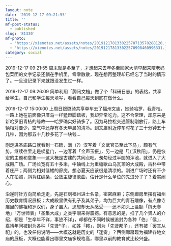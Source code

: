 ```yaml
---
layout: note
date: '2019-12-17 09:21:55'
title: ''
mf-post-status:
  - published
slug: '81330'
mf-photo:
  - 'https://xienotes.net/assets/notes/201912178133022570713578288120.jpg'
  - 'https://xienotes.net/assets/notes/201912178133022570998460996331.jpg'
category: social
---
```

2019-12-17 09:21:55 周末就是冬至了，才想起来去年冬至回家大清早起来陪老妈包菜团的文字记录还躺在手机里，零零散散，现在想再整理却已经忘了当时的情形了。一旦没记录下来就跟没发生过一样。

2019-12-17 09:26:09 简单利用「腾讯文档」做了个「科研日志」的表格，共享给学生，自己和学生每天填写，看看自己每天到底在做什么。

2019-12-17 15:00:00 上周日跟璐骑共享单车去了福州文庙，她骑哈罗，我青桔。一路上她在前面像只厝鸟一样猛蹬脚踏板，我却异常吃力。这不合常理，却原来是新哈罗旧青桔的缘故——哈罗确实好骑多了。因为马拉松交通管制刚放行，路上车辆相对要少，空气中还存有冬天早晨的清冷。到文庙附近停车时花了三十分钟五十几秒，因为那五十几秒多花了一块钱...

刚走进圣庙路口就看到一石碑，满（?）汉写着「文武官员至此下马」，颇有气势。继续往里走是棂星门，一边写着「金声玉振」，另一边是「江汉秋阳」，仍是恢宏的主题和意象——这大概是古建的共同点吧。匆匆经过半圆的泮池，就进入了大成殿广场。广场长宽有五十多米，中轴线上为重檐歇山乌瓦顶的大成殿，古朴中带着庄严；两侧为相对低矮的廊庑，想必夏天应该很是清凉的。刚进广场时还有不少人在拍照，斜背红绸条，公放主旋律歌曲，估计是什么单位的先进分子了？着实闹心。

沿逆时针方向简单走走，先是石刻福州进士名录，密密麻麻；东侧廊房里摆有福州历史教育情况展板；大成殿里供有孔子及其弟子，均为巨大的青石雕像，有点像寺庙里的佛祖和罗汉们，身子虽大，思想却无从感受——还不如头上匾额「舆天参地」「万世师表」「圣集大成」之类字眼来得震撼。有意思的是，扫了几个贤人的介绍，都是「生卒年不详，事迹不详」，却都在不同时候被追封为各种「伯」「侯」，嘉靖年间被封为各种「先贤*子」，如姓「邦」，则为「先贤邦子」，还有被「罢其从祀」的，也没任何说明——大概这就是历史的「迷雾」？西侧廊房现为福建各地文庙的展板，大概也能看出哪里文庙多规格高，哪里以前的教育就比较兴盛。
